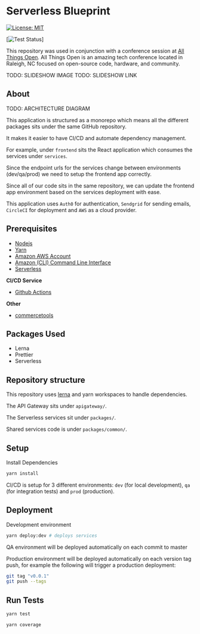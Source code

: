 # Serverless Blueprint

[![License: MIT](https://img.shields.io/badge/License-MIT-yellow.svg)](https://opensource.org/licenses/MIT)

[![Test Status](https://github.com/jluterek/serverless-blueprint/workflows/test/badge.svg)]

This repository was used in conjunction with a conference session at [All Things Open](https://allthingsopen.org/). All Things Open is an amazing tech conference located in Raleigh, NC focused on open-source code, hardware, and community.

TODO: SLIDESHOW IMAGE
TODO: SLIDESHOW LINK

## About

TODO: ARCHITECTURE DIAGRAM

This application is structured as a monorepo which means all the different packages sits under the same GitHub repository.

It makes it easier to have CI/CD and automate dependency management.

For example, under `frontend` sits the React application which consumes the services under `services`.

Since the endpoint urls for the services change between environments (dev/qa/prod) we need to setup the frontend app correctly.

Since all of our code sits in the same repository, we can update the frontend app environment based on the services deployment with ease.

This application uses `Auth0` for authentication, `Sendgrid` for sending emails, `CircleCI` for deployment and `AWS` as a cloud provider.

## Prerequisites

- [Nodejs](https://nodejs.org/en/)
- [Yarn](https://yarnpkg.com/lang/en/)
- [Amazon AWS Account](https://aws.amazon.com/)
- [Amazon (CLI) Command Line Interface](https://aws.amazon.com/cli/)
- [Serverless](https://serverless.com/)

**CI/CD Service**

- [Github Actions](https://github.com/features/actions)

**Other**

- [commercetools](http://www.commercetools.com/)

## Packages Used

- Lerna
- Prettier
- Serverless

## Repository structure

This repository uses [lerna](https://lernajs.io/) and yarn workspaces to handle dependencies.

The API Gateway sits under `apigateway/`.

The Serverless services sit under `packages/`.

Shared services code is under `packages/common/`.

## Setup

Install Dependencies

```bash
yarn install
```

CI/CD is setup for 3 different environments: `dev` (for local development), `qa` (for integration tests) and `prod` (production).

## Deployment

Development environment

```bash
yarn deploy:dev # deploys services
```

QA environment will be deployed automatically on each commit to master

Production environment will be deployed automatically on each version tag push, for example the following will trigger a production deployment:

```bash
git tag "v0.0.1"
git push --tags
```

## Run Tests

```bash
yarn test
```

```bash
yarn coverage
```
